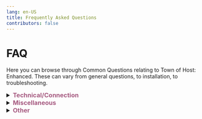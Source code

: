 ```yaml
---
lang: en-US
title: Frequently Asked Questions
contributors: false
---
```


# FAQ

Here you can browse through Common Questions relating to Town of Host: Enhanced. These can vary from general questions, to installation, to troubleshooting.

<font size=3em>
<details>
<summary><b><font color=#a65a80>Technical/Connection</font></b></summary>
<details>
<summary><b><font color=gray>Could not connect to my Among Us account, why?</font></b></summary>

This problem could occur from a few causes:

1. Steam isn't running! Go and turn on the Steam app, wait for it to load, THEN run modded Among Us.

2. `steam_appid.txt` is missing from the modded folder! Copy it from the vanilla Among Us folder, and paste it into your modded folder.
</details>
<details>
<summary><b><font color=gray>Sure is taking a while to sign in, why?</font></b></summary>

This problem could occur from a few causes:

1. Steam is down! Steam goes down for maintenance every Tuesday at around 7:00PM EST. You will not be able to sign in during this maintenance period. (This may also result in getting the `SteamworksAuthFail` error)

2. Console is still starting up! Click nothing and just wait until it clears out. If it doesn't, see the two below.

3. Your PC is Slow/Bad! Slow or Old PCs will just experience this. Nothing we can do about it, This is a vanilla issue.

4. Login just hung up! If this happens, just click "Go Offline" then try signing in again. It should work. If it doesn't, see the three above.
</details>
<details>
<summary><b><font color=gray>After installing the Town of Host: Enhanced, <font color=#996d6d>it is still in vanilla</font>, why?</font></b></summary>

1. This may be caused by your antivirus software identifying the mod as a virus and automatically deleting it. Please try to close the antivirus software and reinstall it.

2. Please make sure that your game path does not contain any non-English, any characters other than English and numbers in the path may cause the mod to fail to load.
</details>
<details>
<summary><b><font color=gray>Why has my <font color=#996d6d>connection to the server been interrupted?</font></font></b></summary>

If you find that other people can play normally, there are two possibilities:

1. Among Us official servers are overloaded, this situation cannot be avoided.

2. It's time for you to replace the accelerator. If a large number of players are reporting this problem, it is because of a bug in the mod, please wait patiently for the fix and update.
</details>
<details>
<summary><b><font color=gray>Why does it say I am <font color=#996d6d>Unable to connect to my Among Us account?</font></font></b></summary>

There are a few possibilities such as having bad network strength, changing your VPN/VPN instability may also cause this problem. Some solutions are to restart the game, restart the VPN, restarting your router, or restarting the computer entirely.
</details>
<details>
<summary><b><font color=gray>Why did I get a pop-up saying <font color=#996d6d>"You have been kicked by room"</font>?</font></b></summary>

This issue may occur because the room prohibits sending certain messages, such as saying "start" or other variants such as "begin". Some other causes could be that you weren't logged in, used banned words, had a banned nickname, have been banned before, or you could just be on a blacklisted device, (Check [System Settings](/options/Settings/System.html)). It may also be caused by EAC anti-cheat. If none of the above is true, then you were probably just kicked out manually by the host, or got vote-kicked by other players. Another reason you may get kicked is just connection issues.
</details>
<details>
<summary><b><font color=gray>Why didn't TOHE load and give the pop-up <font color=#996d6d>"Fatal Error in GC: Collecting from unknown thread"</font>?</font></b></summary>

This can randomly happen due to errors in the code. re-installing TOHE + re-pasting your Vanilla Among Us files will allow you to play again. If this happens constantly, please be patient as Developers are aware of this error. PS: Make sure you copy important files before re-installing (such as files in your Language folder, TOHE-Data folder, etc).
</details>
<details>
<summary><b><font color=gray>Why do I have a notice saying <font color=#996d6d>"Wrong Version of Among Us"</font> at the top of my screen?</font></b></summary>

Make sure you have updated your Among Us game files in your Modded Folder to the latest version. If you have the error afterwards, make sure you are not on any public betas (for Steam Users), or check the [Notice Channel](https://discord.com/channels/1094344790910455908/1096633728350040145) in The Enhanced Network's [Discord](https://discord.gg/ten).
</details>
<details>
<summary><b><font color=gray>Why did I get a pop-up saying <font color=#996d6d>"You have been kicked by Among Us' official anti-cheat"</font>?</font></b></summary>

The official Among Us anti-cheat system often treats mods as cheats and may kick you out of the game. This situation is unavoidable, and all Host-Only mods have this problem. If you still want to enter a lobby to play, you can only contact the host to reopen the lobby.
</details>
<details>
<summary><b><font color=gray>Why does it say <font color=#996d6d>"An unknown error has occurred and your connection to the server has been interrupted"</font>?</font></b></summary>

Unfortunately, this is a disconnection caused by a mod error or server error. If possible, please send the logs in a #bug-report to solve the problem as soon as possible. Of course, this does not rule out your network reasons.
</details>
<details>
<summary><b><font color=gray>The meeting cannot be end normally, and the lower left corner displays an error: <font color=#996d6d>"Please terminate the meeting manually"</font>, what happened?</font></b></summary>

This is due to some bugs in the meeting billing that prevent the meeting from ending normally. Please press <kbd>Shift</kbd> + <kbd>M</kbd> + <kbd>Enter</kbd> to end the meeting forcefully. If possible, please send the log file in #bug-reports so that the developers can solve the problem as soon as possible.
</details>
<details>
<summary><b><font color=gray>Why does the game <font color=#996d6d>end inexplicably?</font></font></b></summary>

The game will end suddenly if there are an equal amount of Impostors alive to Non-Killing players (and the victory condition of a Neutral isn't met), the victory conditions of a Neutral is met, or the Crew is done all of their tasks. Some other possibilities may include:

1. You have turned on the "Ghost ignores tasks" option and all alive players are finished tasks.

2. You have made the punishment of the "Voting Mode" option to be Suicide, which could have killing all players, leaving Impostors or Neutrals alive to take the win.

3. The host or a certain player made a fatal error, and the mod forcibly ended the game to prevent the game from being frozen.

4. None of these, make a `#bug-report` (Include Logs from /dump!)
</details>
<details>
<summary><b><font color=gray>Just after the start, it shows that the host has forced the end of the game, why?</font></b></summary>

It's a protection mechanism, just ignore it and keep playing. The reason this occurs is because, there is a bug with Host-Only mods that fails to assign roles. When the bug occurs in the original Town of Host, the host will not be able to see the start button, and other players will be loaded with an infinite black screen. In this case, everyone can only exit the game. In Town of Host: Enhanced, in order to avoid this situation, it will automatically detect whether other players are stuck in loading, and if detected, the game will be automatically terminated to prevent everyone from being stuck.
</details>
<details>
<summary><b><font color=gray>Most of the screen is black, but I can interact with the GUI and the sound can still be heard, what happened?</font></b></summary>

This is caused by the failure of the client to assign roles, and it is also one of the unavoidable problems of Host-Only mods. Unfortunately, when this happens, you have to quit the game or just wait until the game ends.
</details>
<details>
<summary><b><font color=gray>Why are there are a lot of duplicate roles in the game?</font></b></summary>

This most likely isn't a bug, please make sure the duplicated role has a Maximum of 1 rather than 2-15.
</details>
<details>
<summary><b><font color=gray>Why did I get vanilla roles?</font></b></summary>

There are a few possibilities

1. You might need to turn on the "Disable vanilla roles" option.

2. You may need to enable more roles or allow more players to be the same role.

3. You may come across this message: "There are incompatible roles in your role list, you may experience vanilla roles", which means you have a certain role & it's addon form enabled. (This should not occur anymore as of 1.2.1 Alpha 3)

4. Eraser might've erased your role, resetting you to your base role (Impostor/Shapeshifter/Crewmate/Engineer/Scientist are all Base Roles (Base Role =/= Team/Role))

5. You may have killed a player with the [OIIAI](/options/Addons/Mixed/OIIAI.html) Add-on. This is normal in this case, as OIIAI resets their killers role to their base role. (Refer Above) 
</details>
<details>
<summary><b><font color=gray>Why does the game <font color=#996d6d>never</font> end?</font></b></summary>

There are a few possibilities,

1. You have enabled "No Game End" in settings. Please turn it off to play normally.

2. If there is equal amount of Crewmates to Impostors, a Crewmate may have the Paranoia addon (count as 2 people)

3. If Cultist is enabled, you might have "Charmed players count as" set to Cultist. You need to have it set to Nothing (They will not count as an Alive player) or Original Team (They will count as their Original Team), as setting it to Cultist means that Charmed players are counted as another alive Cultist. (they wont have recruiting powers like Cultist but game will treat them like they are Cultist.)

4. Nobody has met their victory condition. (This may be obvious but, Impostors haven't killed everyone, Crewmates haven't finished all tasks/exiled all evil roles, etc)

5. None of these, make a `#bug-report` (Include Logs from /dump!)
</details>

</details>
<details>
<summary><b><font color=#a65a80>Miscellaneous</font></b></summary>
<details>
<summary><b><font color=gray>What are Host-Only mods?</font></b></summary>

Host-Only mods are mods that are compatible with vanilla clients, meaning it only needs to be installed by the host and other players can still play without installing the mod.
</details>
<details>
<summary><b><font color=gray>The role reveal at the start of the game shows that I am one role/team, <font color=#996d6d>but in game I am a different role/team</font>, why?</font></b></summary>

In order to be compatible with vanilla, Host-only mods have to give you a Impostor base so that you can have the kill button. (Or for some roles, such as Crewpostor, you are an Impostor but your base is Engineer so that you can do Tasks to kill.) So for players who don't have the mod installed, you will see that you are an Impostor with no teammates. The initial team you are on is your role base. Please look at the bottom of your screen on the Role Reveal screen, or above your name in game to see what your actual role/team is.
</details>
<details>
<summary><b><font color=gray>Can I install Town of Host: Enhanced on computers, phones, tablets, & consoles?</font></b></summary>

You can only install mods on PC/Computer. You must have the Steam, Epic, Xbox App, or Itch versions of Among Us to download mods. If you have no PC/Computer, you don’t need to worry as, even if you don't have/can't get the mod, you can still join Host-Only mods (such as TOHE, TOH, PL, etc) as long as you have Among Us on any device! You can find the lobbies of these mods to join and play as long as you are on the right game version.
</details>
<details>
<summary><b><font color=gray>What is Game Master/GM?</font></b></summary>

The Game Master is an observer role.<br>
Their presence has no effect on the game, and all players know who the Game Master is. The Game Master role will be assigned to the host, who will automatically become a ghost at the start of the game.<br>
(Note: You can enable this in the Settings Gear. If you want to play normally, disable in again in the Settings Gear)
</details>
<details>
<summary><b><font color=gray>How do I get the log file?</font></b></summary>

You have three methods to get log files:

1. Press <kbd>Ctrl</kbd> + <kbd>F1</kbd> in the game, then you can find the log file on your desktop, the file name starts with `TOHE...`.

2. Send the message "/dump" in the game, then you can find the log file on your desktop, the file name starts with `TOHE...`.

3. Please find your Among Us game directory, enter the `Among Us/BepInEx` folder, and then you will see a file called `LogOutput.log`, this is the log file.
</details>
<details>
<summary><b><font color=gray>How can I access Beta & Alpha Builds?</font></b></summary>

1. Anybody can get Beta Access by visiting `#tohe-beta` in TEN's Discord Server.

2. Become a Contributor, Tester, or Sponsor (Insider+) for Alpha Access.
</details>
<details>
<summary><b><font color=gray>Can you use the Submerged mod with Town of Host: Enhanced?</font></b></summary>

While this is technically possible, we don't recommend it as Submerged still requires all players to have it installed to play. If you do want to attempt this, we can say that the host would need Town of Host: Enhanced (TOHE) installed (as it's intended for only the host to install), as well as having Submerged installed. All of the people in your lobby could join normally but they would need the Submerged mod installed. (This applies to any custom Among Us map, Submerged is used in the example however, as it's one of the most popular)
</details>
</details>
<details>
<summary><b><font color=#a65a80>Other</font></b></summary>
<details>
<summary><b><font color=gray>Why can't I post in #role-ideas in The Enhanced Network Discord?</font></b></summary>

Role Ideas are currently locked to Sponsors, Nitro Boosters, & Contributors. This is so that the Developers/Contributors of Town of Host: Enhanced can catch up on role ideas. The channel will open back up at a later date, but there's not a specific time.
</details>
<details>
<summary><b><font color=gray>How do I become Contributor or Translator?</font></b></summary>

Keep in mind, both of these require you to add significant changes, it can't just be a "one and done" sort of deal. If you are an inactive Contributor/Translator, you may be removed from the team.

1. To earn Contributor, you'll need to help with coding Features, Roles, Game-modes, and so on for Town of Host: Enhanced. To do this, you will need a token. You can obtain one of these by creating a ticket in TEN's Discord Server and asking for an API Token. Moe will get back to you at some point.

2. To earn Translator, you'll need to help with translating Town of Host: Enhanced into other languages supported by Among Us (See supported languages on the Resources Page). If you want to translate a language that Town of Host: Enhanced hasn't yet started, you may create a ticket applying for the position (of course, it will only be you unless other people apply for the same position) and wait for Ryuk or Moe to get back to you. If you want to translate Town of Host: Enhanced into another language but Among Us doesn't yet support it, you can do that in your own english.dat file and share it in #website-feedback when you are finished. (Info on english.dat on the Resources Page.)
</details>
</details>
</font>